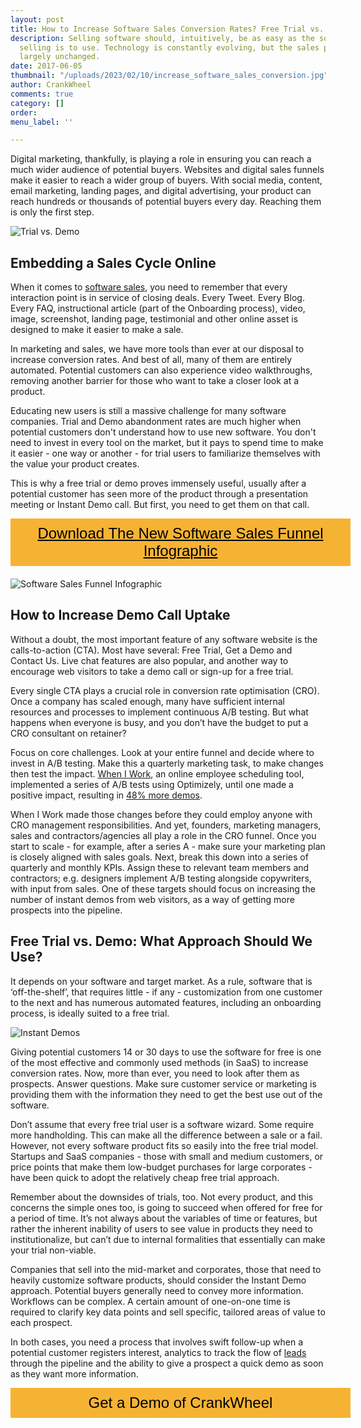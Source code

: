 ```yaml
---
layout: post
title: How to Increase Software Sales Conversion Rates? Free Trial vs. Demo
description: Selling software should, intuitively, be as easy as the software we are
  selling is to use. Technology is constantly evolving, but the sales process remains
  largely unchanged.
date: 2017-06-05
thumbnail: "/uploads/2023/02/10/increase_software_sales_conversion.jpg"
author: CrankWheel
comments: true
category: []
order: 
menu_label: ''

---
```

Digital marketing, thankfully, is playing a role in ensuring you can reach a much wider audience of potential buyers. Websites and digital sales funnels make it easier to reach a wider group of buyers. With social media, content, email marketing, landing pages, and digital advertising, your product can reach hundreds or thousands of potential buyers every day. Reaching them is only the first step.

<div class="wp-caption aligncenter noLightbox">
<img class="responsive-img" src="/static/images/posts/2017-06-06-how-to-increase-software-sales-conversion-rates-free-trial-vs-demo-low-touch-high-touch/2017-06-06-how-to-increase-software-sales-conversion-rates-free-trial-vs-demo-02.jpg" alt="Trial vs. Demo" />
</div>

## Embedding a Sales Cycle Online

When it comes to [software sales](http://crankwheel.com/introduction-to-software-sales/), you need to remember that every interaction point is in service of closing deals. Every Tweet. Every Blog. Every FAQ, instructional article (part of the Onboarding process), video, image, screenshot, landing page, testimonial and other online asset is designed to make it easier to make a sale.

In marketing and sales, we have more tools than ever at our disposal to increase conversion rates. And best of all, many of them are entirely automated. Potential customers can also experience video walkthroughs, removing another barrier for those who want to take a closer look at a product.

Educating new users is still a massive challenge for many software companies. Trial and Demo abandonment rates are much higher when potential customers don't understand how to use new software. You don't need to invest in every tool on the market, but it pays to spend time to make it easier - one way or another - for trial users to familiarize themselves with the value your product creates.

This is why a free trial or demo proves immensely useful, usually after a potential customer has seen more of the product through a presentation meeting or Instant Demo call. But first, you need to get them on that call.

<div class="btn-signup"><a href="/sign-up-to-download/">Download The New Software Sales Funnel Infographic</a></div>
<div class="wp-caption aligncenter noLightbox">
<img class="responsive-img" src="/static/images/pages/sign-up-to-download/2017-03-16-how-to-massively-increase-the-chances-of-qualifying-sales-leads-700.jpg" alt="Software Sales Funnel Infographic" />
</div>

## How to Increase Demo Call Uptake

Without a doubt, the most important feature of any software website is the calls-to-action (CTA). Most have several: Free Trial, Get a Demo and Contact Us. Live chat features are also popular, and another way to encourage web visitors to take a demo call or sign-up for a free trial.

Every single CTA plays a crucial role in conversion rate optimisation (CRO). Once a company has scaled enough, many have sufficient internal resources and processes to implement continuous A/B testing. But what happens when everyone is busy, and you don’t have the budget to put a CRO consultant on retainer?

Focus on core challenges. Look at your entire funnel and decide where to invest in A/B testing. Make this a quarterly marketing task, to make changes then test the impact. [When I Work](http://wheniwork.com/), an online employee scheduling tool, implemented a series of A/B tests using Optimizely, until one made a positive impact, resulting in [48% more demos](https://blog.optimizely.com/2014/06/18/how-my-startup-achieved-huge-business-growth-by-ab-testing/).

When I Work made those changes before they could employ anyone with CRO management responsibilities. And yet, founders, marketing managers, sales and contractors/agencies all play a role in the CRO funnel. Once you start to scale - for example, after a series A - make sure your marketing plan is closely aligned with sales goals. Next, break this down into a series of quarterly and monthly KPIs. Assign these to relevant team members and contractors; e.g. designers implement A/B testing alongside copywriters, with input from sales. One of these targets should focus on increasing the number of instant demos from web visitors, as a way of getting more prospects into the pipeline.

## Free Trial vs. Demo: What Approach Should We Use?  

It depends on your software and target market. As a rule, software that is ‘off-the-shelf’, that requires little - if any - customization from one customer to the next and has numerous automated features, including an onboarding process, is ideally suited to a free trial.

<div class="wp-caption aligncenter noLightbox">
<img class="responsive-img" src="/static/images/posts/2017-06-06-how-to-increase-software-sales-conversion-rates-free-trial-vs-demo-low-touch-high-touch/2017-06-06-how-to-increase-software-sales-conversion-rates-free-trial-vs-demo-01.jpg" alt="Instant Demos" />
</div>

Giving potential customers 14 or 30 days to use the software for free is one of the most effective and commonly used methods (in SaaS) to increase conversion rates. Now, more than ever, you need to look after them as prospects. Answer questions. Make sure customer service or marketing is providing them with the information they need to get the best use out of the software.

Don’t assume that every free trial user is a software wizard. Some require more handholding. This can make all the difference between a sale or a fail. However, not every software product fits so easily into the free trial model. Startups and SaaS companies - those with small and medium customers, or price points that make them low-budget purchases for large corporates - have been quick to adopt the relatively cheap free trial approach.

Remember about the downsides of trials, too. Not every product, and this concerns the simple ones too, is going to succeed when offered for free for a period of time. It’s not always about the variables of time or features, but rather the inherent inability of users to see value in products they need to institutionalize, but can’t due to internal formalities that essentially can make your trial non-viable.

Companies that sell into the mid-market and corporates, those that need to heavily customize software products, should consider the Instant Demo approach. Potential buyers generally need to convey more information. Workflows can be complex. A certain amount of one-on-one time is required to clarify key data points and sell specific, tailored areas of value to each prospect.

In both cases, you need a process that involves swift follow-up when a potential customer registers interest, analytics to track the flow of [leads](http://crankwheel.com/how-to-massively-increase-the-chance-of-qualifying-sales-leads/) through the pipeline and the ability to give a prospect a quick demo as soon as they want more information.


<style>
	.btn-signup {
		padding-top: 11px !important;
		border-radius: 0px !important;
		background-color: #f6b333;
		text-align: center;
		padding: 10px 20px !important;
		border: 0px !important;
		width: 100%;
		margin-bottom: 20px;
	}
	.btn-signup a {
		color: black !important;
		font-family: 'Titillium Web', sans-serif;
		font-size: 24px !important;
		font-weight: normal !important;
	}
</style>

<div class="btn-signup"><a style="cursor: pointer;" class="crankwheel-com-showu-launch-button">Get a Demo of CrankWheel</a></div>
